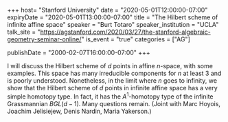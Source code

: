 +++
  host= "Stanford University"
  date = "2020-05-01T12:00:00-07:00"
  expiryDate = "2020-05-01T13:00:00-07:00"
  title = "The Hilbert scheme of infinite affine space"
  speaker = "Burt Totaro"
  speaker_institution = "UCLA"
  talk_site = "https://agstanford.com/2020/03/27/the-stanford-algebraic-geometry-seminar-online/"
  is_event = "true"
  categories = ["AG"]

  publishDate = "2000-02-07T16:00:00-07:00"
+++

I will discuss the Hilbert scheme of $d$ points in affine $n$-space, with some examples. This space has many irreducible components for $n$ at least 3 and is poorly understood.  Nonetheless, in the limit where $n$ goes to infinity, we show that the Hilbert scheme of $d$ points in infinite affine space has a very simple homotopy type. In fact, it has the $A^1$-homotopy type of the infinite Grassmannian $BGL(d-1)$. Many questions remain. (Joint with Marc Hoyois, Joachim Jelisiejew, Denis Nardin, Maria Yakerson.)